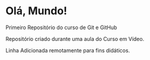 # Olá, Mundo!
 Primeiro Repositório do curso de Git e GitHub

Repositório criado durante uma aula do Curso em Vídeo.

Linha Adicionada remotamente para fins didáticos.
